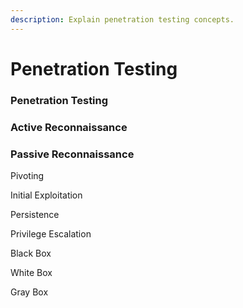 ```yaml
---
description: Explain penetration testing concepts.
---
```


# Penetration Testing

### Penetration Testing

### Active Reconnaissance

### Passive Reconnaissance

Pivoting

Initial Exploitation

Persistence

Privilege Escalation

Black Box

White Box

Gray Box

